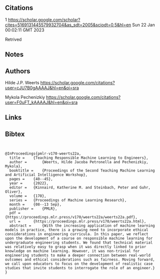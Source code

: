 ## Citations

1
https://scholar.google.com/scholar?cites=5169131445579932704&as_sdt=2005&sciodt=0,5&hl=en
Sun 22 Jan 00:02:11 GMT 2023


Retrived

## Notes

## Authors 


Hilde J.P. Weerts
https://scholar.google.com/citations?user=cJU7B0gAAAAJ&hl=en&oi=sra  

Mykola Pechenizkiy
https://scholar.google.com/citations?user=F0uFT_kAAAAJ&hl=en&oi=sra





## Links 

## Bibtex 
```


@InProceedings{pmlr-v170-weerts22a,
  title = 	 {Teaching Responsible Machine Learning to Engineers},
  author =       {Weerts, Hilde Jacoba Petronella and Pechenizkiy, Mykola},
  booktitle = 	 {Proceedings of the Second Teaching Machine Learning and Artificial Intelligence Workshop},
  pages = 	 {40--45},
  year = 	 {2022},
  editor = 	 {Kinnaird, Katherine M. and Steinbach, Peter and Guhr, Oliver},
  volume = 	 {170},
  series = 	 {Proceedings of Machine Learning Research},
  month = 	 {08--13 Sep},
  publisher =    {PMLR},
  pdf = 	 {https://proceedings.mlr.press/v170/weerts22a/weerts22a.pdf},
  url = 	 {https://proceedings.mlr.press/v170/weerts22a.html},
  abstract = 	 {With the increasing application of machine learning models in practice, there is a growing need to incorporate ethical considerations in engineering curricula. In this paper, we reflect upon the development of a course on responsible machine learning for undergraduate engineering students. We found that technical material was relatively easy to grasp when it was directly linked to prior knowledge on machine learning. However, it was non-trivial for engineering students to make a deeper connection between real-world outcomes and ethical considerations such as fairness. Moving forward, we call upon educators to focus on the development of realistic case studies that invite students to interrogate the role of an engineer.}
}
```

